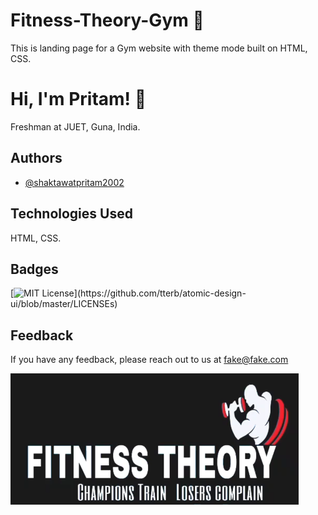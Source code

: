 # Fitness-Theory-Gym 💪

This is landing page for a Gym website with theme mode built on HTML, CSS.


# Hi, I'm Pritam! 👋
Freshman at JUET, Guna, India.

## Authors

- [@shaktawatpritam2002](https://www.github.com/shaktawatpritam2002)


## Technologies Used

HTML, CSS.
## Badges
[![MIT License](https://img.shields.io/apm/l/atomic-design-ui.svg?)](https://github.com/tterb/atomic-design-ui/blob/master/LICENSEs)


## Feedback

If you have any feedback, please reach out to us at fake@fake.com


![Logo](https://github.com/shaktawatpritam2002/Fitness-Thoery-Gym/blob/main/images/Screenshot%202022-05-03%20172953.png?raw=true)

